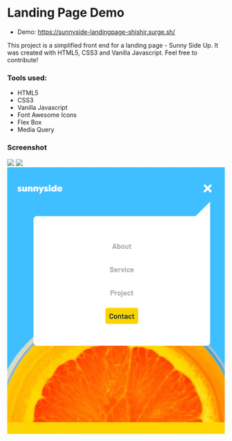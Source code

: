 # Landing Page Demo

- Demo: https://sunnyside-landingpage-shishir.surge.sh/

This project is a simplified front end for a landing page - Sunny Side Up. It was created with HTML5, CSS3 and Vanilla Javascript. Feel free to contribute!

### Tools used:

- HTML5
- CSS3
- Vanilla Javascript
- Font Awesome Icons
- Flex Box
- Media Query

### Screenshot

![](https://github.com/shishirchulliyil/landing-page-demo/blob/main/sunnyside-landing-page.png?raw=true)
![](https://github.com/shishirchulliyil/landing-page-demo/blob/main/sunnyside-mobile-view.png?raw=true)
![](https://github.com/shishirchulliyil/landing-page-demo/blob/main/active-menu.png?raw=true)
